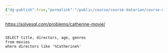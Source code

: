 ```yaml
---
{"dg-publish":true,"permalink":"/public/course/course-datarian/course-datarian/datarian-catherine/","created":"2025-08-29T12:42:54.511+09:00","updated":"2025-08-29T16:08:46.463+09:00"}
---
```


https://solvesql.com/problems/catherine-movie/

```mysql

SELECT title, directors, age, genres
from movies
where directors like '%Catherine%'

```